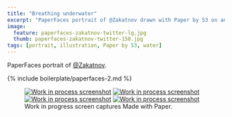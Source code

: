 ```yaml
---
title: "Breathing underwater"
excerpt: "PaperFaces portrait of @Zakatnov drawn with Paper by 53 on an iPad."
image: 
  feature: paperfaces-zakatnov-twitter-lg.jpg
  thumb: paperfaces-zakatnov-twitter-150.jpg
tags: [portrait, illustration, Paper by 53, water]
---
```


PaperFaces portrait of [@Zakatnov](http://twitter.com/Zakatnov).

{% include boilerplate/paperfaces-2.md %}

<figure class="third">
	<a href="{{ site.url }}/assets/images/paperfaces-zakatnov-process-1-lg.jpg"><img src="{{ site.url }}/assets/images/paperfaces-zakatnov-process-1-600.jpg" alt="Work in process screenshot"></a>
	<a href="{{ site.url }}/assets/images/paperfaces-zakatnov-process-2-lg.jpg"><img src="{{ site.url }}/assets/images/paperfaces-zakatnov-process-2-600.jpg" alt="Work in process screenshot"></a>
	<a href="{{ site.url }}/assets/images/paperfaces-zakatnov-process-3-lg.jpg"><img src="{{ site.url }}/assets/images/paperfaces-zakatnov-process-3-600.jpg" alt="Work in process screenshot"></a>
	<a href="{{ site.url }}/assets/images/paperfaces-zakatnov-process-4-lg.jpg"><img src="{{ site.url }}/assets/images/paperfaces-zakatnov-process-4-600.jpg" alt="Work in process screenshot"></a>
	<figcaption>Work in progress screen captures Made with Paper.</figcaption>
</figure>
